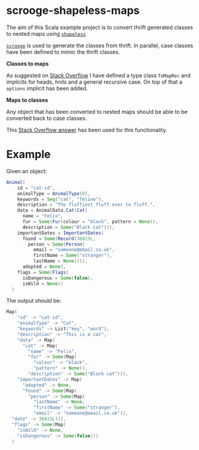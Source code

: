 # scrooge-shapeless-maps

The aim of this Scala example project is to convert thrift generated classes to nested maps using [`shapeless`](https://github.com/milessabin/shapeless)

[`scrooge`](https://github.com/twitter/scrooge) is used to generate the classes from thrift.
In parallel, case classes have been defined to mimic the thrift classes.

**Classes to maps**

As suggested on [Stack Overflow](http://stackoverflow.com/a/31638390) I have defined a type class `ToMapRec` and implicits for heads, hnils and a general recursive case. On top of that a `options` implicit has been added.

**Maps to classes**

Any object that has been converted to nested maps should be able to be converted back to case classes.

This [Stack Overflow answer](http://stackoverflow.com/a/31641779) has been used for this functionality.

# Example
Given an object:
```scala
Animal(
    id = "cat-id",
    animalType = AnimalType(0),
    keywords = Seq("cat", "feline"),
    description = "The fluffiest fluff ever to fluff.",
    data = AnimalData.Cat(Cat(
      name = "Felix",
      fur = Some(Fur(colour = "black", pattern = None)),
      description = Some("Black cat"))),
    importantDates = ImportantDates(
      found = Some(Record(36823L,
        person = Some(Person(
          email = "someone@email.co.uk",
          firstName = Some("stranger"),
          lastName = None)))),
      adopted = None),
    flags = Some(Flags(
      isDangerous = Some(false),
      isWild = None))
  )
```
The output should be:
```scala
Map(
    "id" -> "cat-id",
    "animalType" -> "Cat",
    "keywords" -> List("key", "word"),
    "description" -> "This is a cat",
    "data" -> Map(
      "cat" -> Map(
        "name" -> "Felix",
        "fur" -> Some(Map(
          "colour" -> "black",
          "pattern" -> None)),
        "description" -> Some("Black cat"))),
    "importantDates" -> Map(
      "adopted" -> None,
      "found" -> Some(Map(
        "person" -> Some(Map(
          "lastName" -> None,
          "firstName" -> Some("stranger"),
          "email" -> "someone@email.co.uk")),
  "date" -> 36823L))),
  "flags" -> Some(Map(
    "isWild" -> None,
    "isDangerous" -> Some(false)))
  )
```
